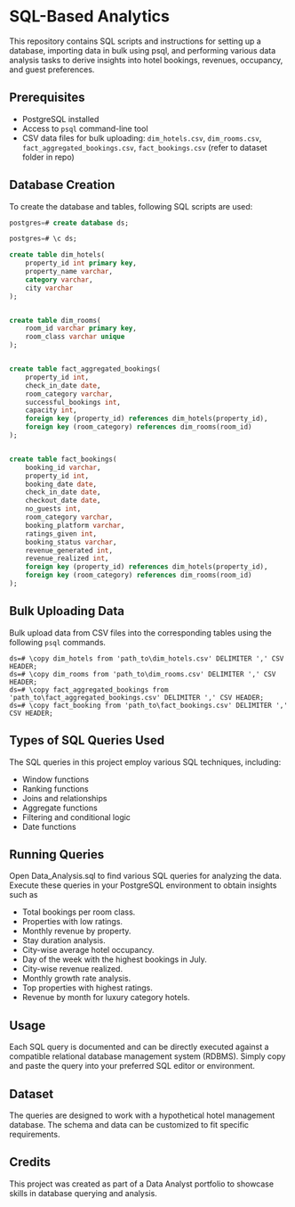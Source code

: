 # SQL-Based Analytics 
This repository contains SQL scripts and instructions for setting up a database, importing data in bulk using psql, and performing various data analysis tasks to derive insights into hotel bookings, revenues, occupancy, and guest preferences.

## Prerequisites

- PostgreSQL installed
- Access to `psql` command-line tool
- CSV data files for bulk uploading: `dim_hotels.csv`, `dim_rooms.csv`, `fact_aggregated_bookings.csv`, `fact_bookings.csv` (refer to dataset folder in repo)


## Database Creation

To create the database and tables, following SQL scripts are used:

```sql
postgres=# create database ds;

postgres=# \c ds;

create table dim_hotels(
    property_id int primary key,
    property_name varchar,
    category varchar,
    city varchar
);


create table dim_rooms(
    room_id varchar primary key,
    room_class varchar unique
);


create table fact_aggregated_bookings(
    property_id int,
    check_in_date date,
    room_category varchar,
    successful_bookings int,
    capacity int,
    foreign key (property_id) references dim_hotels(property_id),
    foreign key (room_category) references dim_rooms(room_id)
);


create table fact_bookings(
    booking_id varchar,
    property_id int,
    booking_date date,
    check_in_date date,
    checkout_date date,
    no_guests int,
    room_category varchar,
    booking_platform varchar,
    ratings_given int,
    booking_status varchar,
    revenue_generated int,
    revenue_realized int,
    foreign key (property_id) references dim_hotels(property_id),
    foreign key (room_category) references dim_rooms(room_id)
);
```

## Bulk Uploading Data

Bulk upload data from CSV files into the corresponding tables using the following `psql` commands.

```
ds=# \copy dim_hotels from 'path_to\dim_hotels.csv' DELIMITER ',' CSV HEADER;
ds=# \copy dim_rooms from 'path_to\dim_rooms.csv' DELIMITER ',' CSV HEADER;
ds=# \copy fact_aggregated_bookings from 'path_to\fact_aggregated_bookings.csv' DELIMITER ',' CSV HEADER;
ds=# \copy fact_booking from 'path_to\fact_bookings.csv' DELIMITER ',' CSV HEADER;
```


## Types of SQL Queries Used
The SQL queries in this project employ various SQL techniques, including:

* Window functions
* Ranking functions
* Joins and relationships
* Aggregate functions
* Filtering and conditional logic
* Date functions


## Running Queries
Open Data_Analysis.sql to find various SQL queries for analyzing the data. Execute these queries in your PostgreSQL environment to obtain insights such as

* Total bookings per room class.
* Properties with low ratings.
* Monthly revenue by property.
* Stay duration analysis.
* City-wise average hotel occupancy.
* Day of the week with the highest bookings in July.
* City-wise revenue realized.
* Monthly growth rate analysis.
* Top properties with highest ratings.
* Revenue by month for luxury category hotels.


## Usage
Each SQL query is documented and can be directly executed against a compatible relational database management system (RDBMS). Simply copy and paste the query into your preferred SQL editor or environment.

## Dataset
The queries are designed to work with a hypothetical hotel management database. The schema and data can be customized to fit specific requirements.

## Credits
This project was created as part of a Data Analyst portfolio to showcase skills in database querying and analysis.

